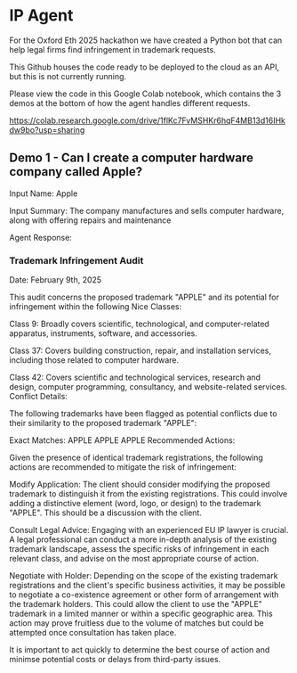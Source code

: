 # IP Agent
For the Oxford Eth 2025 hackathon we have created a Python bot that can help legal firms find infringement in trademark requests.

This Github houses the code ready to be deployed to the cloud as an API, but this is not currently running.

Please view the code in this Google Colab notebook, which contains the 3 demos at the bottom of how the agent handles different requests.

https://colab.research.google.com/drive/1flKc7FvMSHKr6hqF4MB13d16IHkdw9bo?usp=sharing

## Demo 1 - Can I create a computer hardware company called Apple?
Input Name: Apple

Input Summary: The company manufactures and sells computer hardware, along with offering repairs and maintenance

Agent Response:

### Trademark Infringement Audit

Date: February 9th, 2025

This audit concerns the proposed trademark "APPLE" and its potential for infringement within the following Nice Classes:

Class 9: Broadly covers scientific, technological, and computer-related apparatus, instruments, software, and accessories.

Class 37: Covers building construction, repair, and installation services, including those related to computer hardware.

Class 42: Covers scientific and technological services, research and design, computer programming, consultancy, and website-related services.
Conflict Details:

The following trademarks have been flagged as potential conflicts due to their similarity to the proposed trademark "APPLE":

Exact Matches:
APPLE
APPLE
APPLE
Recommended Actions:

Given the presence of identical trademark registrations, the following actions are recommended to mitigate the risk of infringement:

Modify Application: The client should consider modifying the proposed trademark to distinguish it from the existing registrations. This could involve adding a distinctive element (word, logo, or design) to the trademark "APPLE". This should be a discussion with the client.

Consult Legal Advice: Engaging with an experienced EU IP lawyer is crucial. A legal professional can conduct a more in-depth analysis of the existing trademark landscape, assess the specific risks of infringement in each relevant class, and advise on the most appropriate course of action.

Negotiate with Holder: Depending on the scope of the existing trademark registrations and the client's specific business activities, it may be possible to negotiate a co-existence agreement or other form of arrangement with the trademark holders. This could allow the client to use the "APPLE" trademark in a limited manner or within a specific geographic area. This action may prove fruitless due to the volume of matches but could be attempted once consultation has taken place.

It is important to act quickly to determine the best course of action and minimse potential costs or delays from third-party issues.
